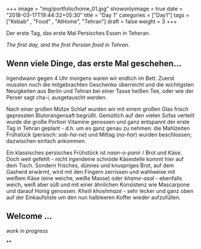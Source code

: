 +++
image = "img/portfolio/home_01.jpg"
showonlyimage = true
date = "2018-03-17T19:44:32+05:30"
title = "Day 1"
categories = ["Day1"]
tags = ["Kebab" , "Food" , "AtHome", "Tehran"]
draft = false
weight = 3
+++

Der erste Tag, das erste Mal Persisches Essen in Teheran.

*The first day, and the first Persian food in Tehran.*
<!--more-->

## Wenn viele Dinge, das erste Mal geschehen...

Irgendwann gegen 4 Uhr morgens waren wir endlich im Bett. Zuerst mussten noch die mitgebrachten Geschenke überreicht und die wichtigsten Neuigkeiten aus Berlin und Tehran bei einer Tasse heißen Tee, oder wie der Perser sagt cha-i, ausgetauscht werden. 

Nach einer großen Mütze Schlaf wurden wir mit einem großen Glas frisch gepressten Blutorangensaft begrüßt. Gemütlich auf den vielen Sofas verteilt wurde die große Portion Vitamine genossen und ganz entspannt der erste Tag in Tehran geplant - d.h. um es ganz genau zu nehmen: die Mahlzeiten Frühstück (persisch: *sob-ha-ne*) und Mittag (*na-har*) wurden beschlossen; dazwischen einfach ankommen. 

Ein klassisches persisches Frühstück ist *naan-o-panir* / Brot und Käse. Doch weit gefehlt - nicht irgendeine schnöde Käsestelle kommt hier auf dem Tisch. Sondern frisches, dünnes und knuspriges Brot, auf dem Gasherd erwärmt, wird mit den Fingern zerrissen und wahlweise mit weißem Käse (eine weiche, weiße Masse) oder *khame-asal* - ebenfalls weich, weiß aber süß und mit einer ähnlichen Konsistenz wie Mascarpone und darauf Honig genossen. *Kheili khoshmaze* -  sehr lecker und ganz oben auf der Einkaufsliste um den nun halbleeren Koffer wieder aufzufüllen.










## Welcome ... 

*work in progress*

**